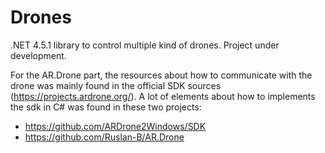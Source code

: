 Drones
======

.NET 4.5.1 library to control multiple kind of drones.
Project under development.

For the AR.Drone part, the resources about how to communicate with the drone was mainly found in the official SDK sources (https://projects.ardrone.org/).
A lot of elements about how to implements the sdk in C# was found in these two projects:
- https://github.com/ARDrone2Windows/SDK
- https://github.com/Ruslan-B/AR.Drone

